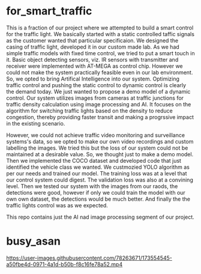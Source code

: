 # for_smart_traffic
This is a fraction of our project where we attempted to build a smart control for the traffic light. We basically started with a static controlled taffic signals as the customer wanted that particular specificaion. We designed the casing of traffic light, developed it in our custom made lab. As we had simple traffic models with fixed time control, we tried to put a smart touch in it. Basic object detecting sensors, viz. IR sensors with transmitter and receiver were implemented with AT-MEGA as control chip. However we could not make the system practically feasible even in our lab environment.
So, we opted to bring Artifical Intelligence into our system. Optimizing traffic control and pushing the static control to dynamic control is clearly the demand today. We just wanted to propose a demo model of a dynamic control. Our system utilizes images from cameras at traffic junctions for traffic density calculation using image processing and AI. It focuses on the algorithm for switching traffic lights based on the density to reduce congestion, thereby providing faster transit and making a progrssive impact in the existing scenario.

However, we could not achieve traffic video monitoring and surveillance systems's data, so we opted to make our own video recordings and custom labelling the images. We tried this but the loss of our system could not be maintained at a desirable value.  So, we thought just to make a demo model. Then we implemented the COCO dataset and developed code that just identified the vehicle class we wanted. We custmozied YOLO algorithm as per our needs and trained our model. The training loss was at a level that our control system could digest. The validation loss was also at a convining level. Then we tested our system with the images from our raods, the detections were good, however if only we could train the model with our own own dataset, the detections would be much better. And finally the the traffic lights control was as we expected.

This repo contains just the AI nad image processing segment of our project.

# busy_asan


https://user-images.githubusercontent.com/78263671/173554545-a50fbe4d-0971-4a1d-b50b-f8c16fe78a52.mp4

